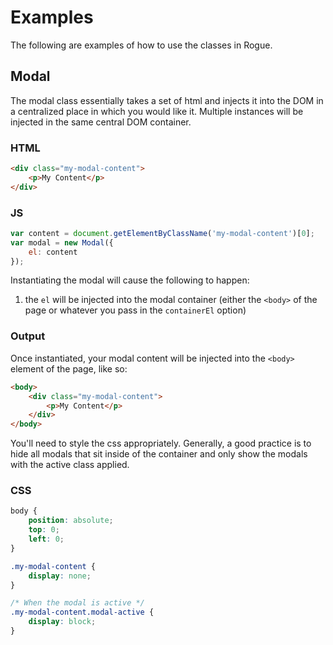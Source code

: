 # Examples

The following are examples of how to use the classes in Rogue. 

## Modal

The modal class essentially takes a set of html and injects it into the DOM in a centralized place in which you would like it.
Multiple instances will be injected in the same central DOM container. 

### HTML

```html
<div class="my-modal-content">
    <p>My Content</p>
</div>
```

### JS

```javascript
var content = document.getElementByClassName('my-modal-content')[0];
var modal = new Modal({
    el: content
});
```
Instantiating the modal will cause the following to happen:
 
 1. the `el` will be injected into the modal container (either the `<body>` of the page or whatever you pass in the `containerEl` option)
  
### Output

Once instantiated, your modal content will be injected into the `<body>` element of the page, like so:

```html
<body>
    <div class="my-modal-content">
        <p>My Content</p>
    </div>
</body>
```
You'll need to style the css appropriately. Generally, a good practice is to hide all modals that sit inside of the container and only show the modals with the active class applied.

### CSS

```css
body {
    position: absolute;
    top: 0;
    left: 0;
}

.my-modal-content {
    display: none;
}

/* When the modal is active */
.my-modal-content.modal-active {
    display: block;
}
```
